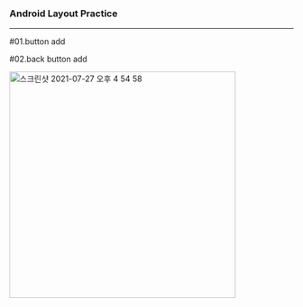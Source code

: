 ### **Android Layout Practice**
___

#01.button add

#02.back button add

<img width="401" alt="스크린샷 2021-07-27 오후 4 54 58" src="https://user-images.githubusercontent.com/85157490/127117691-61912030-f94c-4a49-9534-e0a20201d1a1.png">

